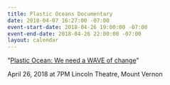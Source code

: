 ```yaml
---
title: Plastic Oceans Documentary
date: 2018-04-07 16:27:00 -07:00
event-start-date: 2018-04-26 19:00:00 -07:00
event-end-date: 2018-04-26 22:00:00 -07:00
layout: calendar
---
```


"[Plastic Ocean: We need a WAVE of change](http://www.lincolntheatre.org/film/plastic-ocean-we-need-wave-change)"

April 26, 2018 at 7PM
Lincoln Theatre, Mount Vernon
